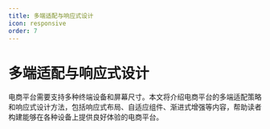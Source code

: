 ```yaml
---
title: 多端适配与响应式设计
icon: responsive
order: 7
---
```


# 多端适配与响应式设计

电商平台需要支持多种终端设备和屏幕尺寸。本文将介绍电商平台的多端适配策略和响应式设计方法，包括响应式布局、自适应组件、渐进式增强等内容，帮助读者构建能够在各种设备上提供良好体验的电商平台。

